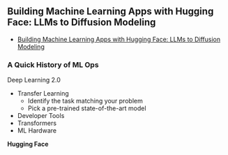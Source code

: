 
## Building Machine Learning Apps with Hugging Face: LLMs to Diffusion Modeling

- [Building Machine Learning Apps with Hugging Face: LLMs to Diffusion Modeling](https://www.youtube.com/watch?v=axkCZqngOSc)

### A Quick History of ML Ops

Deep Learning 2.0
- Transfer Learning
  - Identify the task matching your problem
  - Pick a pre-trained state-of-the-art model
- Developer Tools
- Transformers
- ML Hardware

**Hugging Face**



